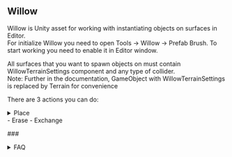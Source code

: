 ## Willow

Willow is Unity asset for working with instantiating objects on surfaces in Editor.<br>
For initialize Willow you need to open Tools -> Willow -> Prefab Brush. To start working you need to enable it in Editor window.<br>

All surfaces that you want to spawn objects on must contain WillowTerrainSettings component and any type of collider.<br>
Note: Further in the documentation, GameObject with WillowTerrainSettings is replaced by Terrain for convenience<br>

There are 3 actions you can do:
<details>
  <summary>Place</summary>
  <p>
	Instantiating objects on the surface.
	There are three types of detecting surfaces to spawn on:
		- Only on Terrain
		- Only on Objects
		- Both on Terrain and Objects
  </p>
</details>
- Erase
- Exchange

###<details><summary>FAQ</summary>
  
	<h3>What is the minimum Unity version to use Willow?</h3>
	<p>
		Your project should be on Unity 2019.4.23f and higher.
	</p>
	
	<h3>I want to get it, how do I import it into my project?</h3>
	<p>
		Instruction:
			1. Download last [Release](https://github.com/AnanasikDev/Willow/releases)
			2. Go to your Unity project, go to Assets/Import Package/Custom Package and select the .unitypackage file you just downloaded
			3. Click Import in the following window and wait for import.
	</p>
	
	<h3>I cant spawn objects, what may be wrong?</h3>
	<p>
		1. Make sure Willow is enabled.<br>
		2. Make sure your surface that you want to spawn objects on contains WillowTerrainSettings component. It is important!<br>
		3. Make sure you have at least one active spawnable object with setted Object.<br>
		4. Make sure parameter Placement Type of global settings is OnlyOnTerrain or OnTerrainAndObjects, otherwise it is only possible to spawn objects on other objects.<br>
		5. Make sure brush size is setted above 0.<br>
	</p>
	
	<h3>I cant see brush, what should I do?</h3>
	<p>
		This is a temporary bug I am trying to fix. You need to close Willow window and open it again.
	</p>
	
</details>